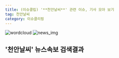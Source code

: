 ```yaml
---
title: (이슈클립) '**천안날씨**' 관련 이슈, 기사 모아 보기
tag: 천안날씨
category: 이슈클리핑
---
```

![wordcloud](https://s3.ap-northeast-2.amazonaws.com/lyrics101-wordcloud/2018-09-23-1537682283.png)
![news_img](https://user-images.githubusercontent.com/42597476/44507050-1206f400-a6e4-11e8-8d98-7ffbfebb353f.png)
## **'**천안날씨**'** 뉴스속보 검색결과

